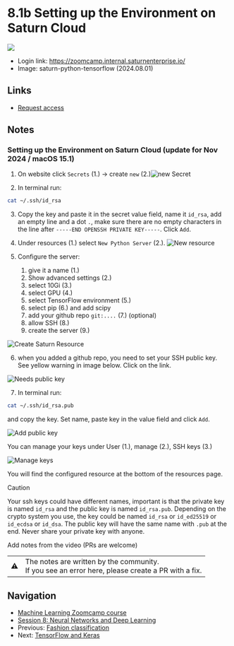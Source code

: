 # 8.1b Setting up the Environment on Saturn Cloud

<!-- markdownlint-disable MD029 -->
<!-- markdownlint-disable MD033 -->
<!-- markdownlint-disable MD045 -->
<a href="https://www.youtube.com/watch?v=WZCjsyV8hZE&list=PL3MmuxUbc_hIhxl5Ji8t4O6lPAOpHaCLR"><img src="images/thumbnail-8-01b.jpg"></a>

* Login link: <https://zoomcamp.internal.saturnenterprise.io/>
* Image: saturn-python-tensorflow (2024.08.01)

## Links

* [Request access](https://zoomcamp.internal.saturnenterprise.io/)

## Notes

### Setting up the Environment on Saturn Cloud (update for Nov 2024 / macOS 15.1)

1. On website click `Secrets` (1.) -> create `new` (2.)![new Secret](https://github.com/user-attachments/assets/c895d558-b666-4bc7-bf07-ce5a186b4144)

2. In terminal run:

```bash
cat ~/.ssh/id_rsa
```

3. Copy the key and paste it in the secret value field, name it `id_rsa`, add an empty line and a dot `.`, make sure there are no empty characters in the line after `-----END OPENSSH PRIVATE KEY-----`. Click `Add`.
4. Under resources (1.) select `New Python Server` (2.). ![New resource](https://github.com/user-attachments/assets/4bf0748a-ce66-4b53-a993-165f0d38eee9)

5. Configure the server:
   1. give it a name (1.)
   2. Show advanced settings (2.)
   3. select 10Gi (3.)
   4. select GPU (4.)
   5. select TensorFlow environment (5.)
   6. select pip (6.) and add scipy
   7. add your github repo `git:....` (7.) (optional)
   8. allow SSH (8.)
   9. create the server (9.)

![Create Saturn Resource](https://github.com/user-attachments/assets/1e1aad55-0e9b-46a3-922e-bdd291004009)

6. when you added a github repo, you need to set your SSH public key. See yellow warning in image below. Click on the link.

![Needs public key](https://github.com/user-attachments/assets/5d770e99-1299-4e27-ad2d-5ee5014710f2)

7. In terminal run:

```bash
cat ~/.ssh/id_rsa.pub
```

and copy the key. Set name, paste key in the value field and click `Add`.

![Add public key](https://github.com/user-attachments/assets/232b9155-79ab-484a-bc00-d8674c0b39e9)

You can manage your keys under User (1.), manage <username> (2.), SSH keys (3.)

![Manage keys](https://github.com/user-attachments/assets/7d16cfdf-b33f-4cb2-a792-e06f7b3baf2f)

You will find the configured resource at the bottom of the resources page.

>[!CAUTION]
>Your ssh keys could have different names, important is that the private key is named `id_rsa` and the public key is named `id_rsa.pub`. Depending on the crypto system you use, the key could be named `id_rsa` or `id_ed25519` or `id_ecdsa` or `id_dsa`. The public key will have the same name with `.pub` at the end. Never share your private key with anyone.

Add notes from the video (PRs are welcome)

<table>
   <tr>
      <td>⚠️</td>
      <td>
         The notes are written by the community. <br>
         If you see an error here, please create a PR with a fix.
      </td>
   </tr>
</table>

## Navigation

* [Machine Learning Zoomcamp course](../)
* [Session 8: Neural Networks and Deep Learning](./)
* Previous: [Fashion classification](01-fashion-classification.md)
* Next: [TensorFlow and Keras](02-tensorflow-keras.md)
